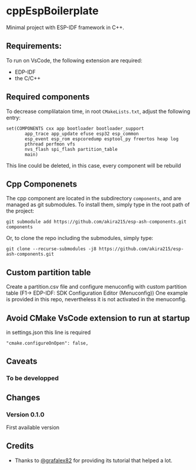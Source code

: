 # cppEspBoilerplate

Minimal project with ESP-IDF framework in C++.


## Requirements:

To run on VsCode, the following extension are required:
 - EDP-IDF 
 - the C/C++

## Required components

To decrease complilataion time, in root `CMakeLists.txt`, adjust the following entry:

```
set(COMPONENTS cxx app bootloader bootloader_support
       app_trace app_update efuse esp32 esp_common 
       esp_event esp_rom espcoredump esptool_py freertos heap log 
       pthread perfmon vfs 
       nvs_flash spi_flash partition_table 
       main)
```

This line could be deleted, in this case, every component will be rebuild

## Cpp Componenets

The cpp component are located in the subdirectory `components`, and 
are managed as git submodules. To install them, simply type in the root path of the project:

```
git submodule add https://github.com/akira215/esp-ash-components.git components
```

Or, to clone the repo including the submodules, simply type:
```
git clone --recurse-submodules -j8 https://github.com/akira215/esp-ash-components.git
```
## Custom partition table

Create a partition.csv file and configure menuconfig with custom partition table (F1-> EDP-IDF: SDK Configuration Editor (Menuconfig))
One example is provided in this repo, nevertheless it is not activated in the menuconfig.

## Avoid CMake VsCode extension to run at startup

in settings.json this line is required
```
"cmake.configureOnOpen": false,
```

## Caveats

### To be developped

## Changes

### Version 0.1.0
First available version

## Credits

- Thanks to [@grafalex82](https://github.com/grafalex82/hellozigbee/tree/main/doc) for providing its tutorial that helped a lot.

